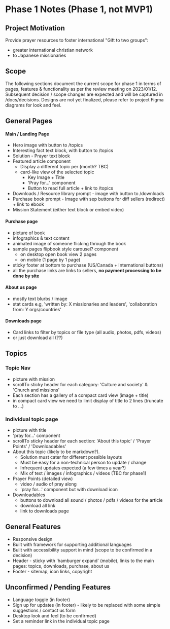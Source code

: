 # Phase 1 Notes (Phase 1, not MVP1)

## Project Motivation
Provide prayer resources to foster international 
"Gift to two groups":
- greater international christian network
- to Japanese missionaries

## Scope
The following sections document the current scope for phase 1 in terms of pages, features & functionality as per the review meeting on 2023/01/12. Subsequent decision / scope changes are expected and will be captured in /docs/decisions. 
Designs are not yet finalized, please refer to project Figma diagrams for look and feel.

## General Pages
#### Main / Landing Page
- Hero image with button to /topics
- Interesting fact text block, with button to /topics
- Solution - Prayer text block
- Featured article component
	- Display a different topic per (month? TBC)
	- card-like view of the selected topic
		- Key Image + Title
		- 'Pray for...' component
		- Button to read full article + link to /topics
- Downloads / Resource library prompt - image with button to /downloads
- Purchase book prompt - Image with sep buttons for diff sellers (redirect) + link to ebook
- Mission Statement (either text block or embed video)

#### Purchase page
- picture of book
- infographics & text content
- animated image of someone flicking through the book
- sample pages flipbook style carousel? component
	- on desktop open book view 2 pages 
	- on mobile (1 page by 1 page)
- sticky footer at bottom to purchase (US/Canada + International buttons)
- all the purchase links are links to sellers, **no payment processing to be done by site**

#### About us page
- mostly text blurbs / image
- stat cards e.g, 'written by: X missionaries and leaders', 'collaboration from: Y orgs/countries'

#### Downloads page
- Card links to filter by topics or file type (all audio, photos, pdfs, videos)
- or just download all (??)

## Topics
### Topic Nav
- picture with mission
- scrollTo sticky header for each category: 'Culture and society' & 'Church and missions'
- Each section has a gallery of a compact card view (image + title)
- in compact card view we need to limit display of title to 2 lines (truncate to ...)

### Individual topic page
- picture with title
- 'pray for...' component
- scrollTo sticky header for each section: 'About this topic' / 'Prayer Points' / 'Downloadables'
- About this topic (likely to be markdown?). 
	- Solution must cater for different possible layouts
	- Must be easy for a non-technical person to update / change
	- Infrequent updates expected (a few times a year?)
	- Mix of text / images / infographics / videos (TBC for phase1)
- Prayer Points (detailed view)
	- video / audio of pray along
	- 'pray for...' component but with download icon
- Downloadables
	- buttons to download all sound / photos / pdfs / videos for the article
	- download all link
	- link to downloads page

## General Features
- Responsive design
- Built with framework for supporting additional languages
- Built with accessibility support in mind (scope to be confirmed in a decision)
- Header - sticky with 'hamburger expand' (mobile), links to the main pages: topics, downloads, purchase, about us 
- Footer - sitemap, icon links, copyright

## Unconfirmed / Pending Features
- Language toggle (in footer)
- Sign up for updates (in footer) - likely to be replaced with some simple suggestions / contact us form
- Desktop look and feel (to be confirmed)
- Set a reminder link in the individual topic page
